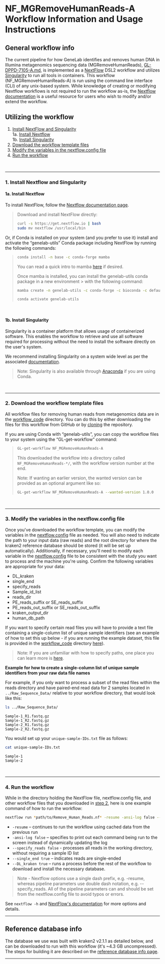 # NF_MGRemoveHumanReads-A Workflow Information and Usage Instructions


## General workflow info
The current pipeline for how GeneLab identifies and removes human DNA in Illumina metagenomics sequencing data (MGRemoveHumanReads), [GL-DPPD-7105-A.md](../../Pipeline_GL-DPPD-7105_Versions/GL-DPPD-7105-A.md), is implemented as a [NextFlow](https://www.nextflow.io/docs/stable/index.html) DSL2 workflow and utilizes [Singularity](https://docs.sylabs.io/guides/3.10/user-guide/introduction.html) to run all tools in containers. This workflow (NF_MGRemoveHumanReads-A) is run using the command line interface (CLI) of any unix-based system.  While knowledge of creating or modifying Nextflow workflows is not required to run the workflow as-is, the [Nextflow documentation](https://www.nextflow.io/docs/stable/index.html) is a useful resource for users who wish to modify and/or extend the workflow.

## Utilizing the workflow

1. [Install NextFlow and Singularity](#1-install-nextflow-and-singularity)  
   1a. [Install Nextflow](#1a-install-nextflow)  
   1b. [Install Singularity](#1b-install-singularity)
2. [Download the workflow template files](#2-download-the-workflow-template-files)  
3. [Modify the variables in the nextflow.config file](#3-modify-the-variables-in-the-nextflowconfig-file)  
4. [Run the workflow](#4-run-the-workflow)


<br>

---

### 1. Install Nextflow and Singularity

#### 1a. Install Nextflow

To install NextFlow, follow the [Nextflow documentation page](https://www.nextflow.io/docs/latest/getstarted.html).
> 
> Download and install NextFlow directly:
>
> ```bash
> curl -s https://get.nextflow.io | bash
> sudo mv nextflow /usr/local/bin
> ```

Or, if Conda is installed on your system (and you prefer to use it) install and activate the “genelab-utils” Conda package including NextFlow by running the following commands:
> 
> ```bash
> conda install -n base -c conda-forge mamba
> ```
> 
> You can read a quick intro to mamba [here](https://astrobiomike.github.io/unix/conda-intro#bonus-mamba-no-5) if desired.
> 
> Once mamba is installed, you can install the genelab-utils conda package in a new environment > with the following command:
> 
> ```bash
> mamba create -n genelab-utils -c conda-forge -c bioconda -c defaults -c astrobiomike 'genelab-utils>=1.1.02'
> 
> conda activate genelab-utils
> ```
>






<br>

#### 1b. Install Singularity

Singularity is a container platform that allows usage of containerized software. This enables the workflow to retrieve and use all software required for processing without the need to install the software directly on the user's system.

We recommend installing Singularity on a system wide level as per the associated [documentation](https://docs.sylabs.io/guides/3.10/admin-guide/admin_quickstart.html).

> Note: Singularity is also available through [Anaconda](https://anaconda.org/conda-forge/singularity) if you are using Conda.

<br>

---


### 2. Download the workflow template files
All workflow files for removing human reads from metagenomics data are in the [workflow_code](workflow_code) directory. You can do this by either downloading the files for this workflow from GitHub or by [cloning](https://docs.github.com/en/repositories/creating-and-managing-repositories/cloning-a-repository) the repository.


If you are using Conda with “genelab-utils”, you can copy the workflow files to your system using the “GL-get-workflow” command:
> ```bash
> GL-get-workflow NF_MGRemoveHumanReads-A
> ```
> 
> This downloaded the workflow into a directory called `NF_MGRemoveHumanReads-*/`, with the workflow version number at the end.
> 
> Note: If wanting an earlier version, the wanted version can be provided as an optional argument like so:
> ```bash
> GL-get-workflow NF_MGRemoveHumanReads-A --wanted-version 1.0.0
> ```

<br>

---

### 3. Modify the variables in the nextflow.config file
Once you've downloaded the workflow template, you can modify the variables in the [nextflow.config](workflow_code/nextflow.config) file as needed. You will also need to indicate the path to your input data (raw reads) and the root directory for where the kraken2 reference database should be stored (it will be set up automatically). Additionally, if necessary, you'll need to modify each variable in the [nextflow.config](workflow_code/nextflow.config) file to be consistent with the study you want to process and the machine you're using. 
Confirm the following variables are appropriate for your data:
- DL_kraken
- single_end
- specify_reads
- Sample_id_list
- reads_dir
- PE_reads_suffix or SE_reads_suffix
- PE_reads_out_suffix or SE_reads_out_suffix
- kraken_output_dir
- human_db_path


If you want to specify certain read files you will have to provide a text file containing a single-column list of unique sample identifiers (see an example of how to set this up below - if you are running the example dataset, this file is provided in the [workflow_code](workflow_code) directory [here](workflow_code/unique-sample-IDs.txt)).
> Note: If you are unfamiliar with how to specify paths, one place you can learn more is [here](https://astrobiomike.github.io/unix/getting-started#the-unix-file-system-structure).  

**Example for how to create a single-column list of unique sample identifiers from your raw data file names**

For example, if you only want to process a subset of the read files within the reads directory and have paired-end read data for 2 samples located in `../Raw_Sequence_Data/` relative to your workflow directory, that would look like this:

```bash
ls ../Raw_Sequence_Data/
```

```
Sample-1_R1.fastq.gz
Sample-1_R2.fastq.gz
Sample-2_R1.fastq.gz
Sample-2_R2.fastq.gz
```

You would set up your `unique-sample-IDs.txt` file as follows:

```bash
cat unique-sample-IDs.txt
```

```
Sample-1
Sample-2
```

<br>

---

### 4. Run the workflow

While in the directory holding the NextFlow file, nextflow.config file, and other workflow files that you downloaded in [step 2](#2-download-the-workflow-template-files), here is one example command of how to run the workflow:

```bash
nextflow run *path/to/Remove_Human_Reads.nf* -resume -ansi-log false --DL_kraken false
```


* `-resume` – continues to run the workflow using cached data from the previous run
* `-ansi-log false` – specifies to print out each command being run to the screen instead of dynamically updating the log
* `--specify_reads false` - processes all reads in the working directory, without requiring a sample ID list
* `--single_end true` – indicates reads are single-ended
* `--DL_kraken true` – runs a process before the rest of the workflow to download and install the necessary database.
>
> Note - Nextflow options use a single dash prefix, e.g. -resume, whereas pipeline parameters use double dash notation, e.g. --specify_reads. All of the pipeline parameters can and should be set from the nextflow.config file to avoid typos or errors.
>

See `nextflow -h` and [NextFlow's documentation](https://www.nextflow.io/docs/master/index.html) for more options and details.


---

## Reference database info
The database we use was built with kraken2 v2.1.1 as detailed below, and can be downloaded to run with this workflow (it's ~4.3 GB uncompressed). The steps for building it are described on the [reference database info page](https://github.com/nasa/GeneLab_Data_Processing/blob/master/Metagenomics/Remove_human_reads_from_raw_data/Workflow_Documentation/SW_MGRemoveHumanReads-A/reference-database-info.md).

---

